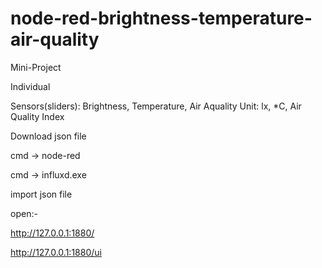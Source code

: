 # node-red-brightness-temperature-air-quality

Mini-Project

Individual

Sensors(sliders): Brightness, Temperature, Air Aquality
Unit: lx, *C, Air Quality Index

Download json file

cmd -> node-red

cmd -> influxd.exe

import json file

open:-

http://127.0.0.1:1880/

http://127.0.0.1:1880/ui
